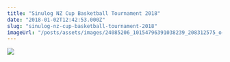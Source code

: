 ```yaml
---
title: "Sinulog NZ Cup Basketball Tournament 2018"
date: "2018-01-02T12:42:53.000Z"
slug: "sinulog-nz-cup-basketball-tournament-2018"
imageUrl: "/posts/assets/images/24085206_10154796391038239_208312575_o-753x1024.jpg"
---
```


![](https://i0.wp.com/santonino-nz.org/wp-content/uploads/2017/11/24085206_10154796391038239_208312575_o-753x1024.jpg?resize=753%2C1024)